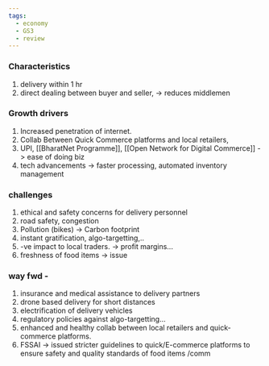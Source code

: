 ```yaml
---
tags:
  - economy
  - GS3
  - review
---
```

### Characteristics
1. delivery within 1 hr
2. direct dealing between buyer and seller, -> reduces middlemen

### Growth drivers
1. Increased penetration of internet.
2. Collab Between Quick Commerce platforms and local retailers,
3. UPI, [[BharatNet Programme]], [[Open Network for Digital Commerce]] -> ease of doing biz
4. tech advancements -> faster processing, automated inventory management
### challenges 
1. ethical and safety concerns for delivery personnel
2. road safety, congestion
3. Pollution (bikes) -> Carbon footprint
4. instant gratification, algo-targetting,..
5. -ve impact to local traders. -> profit margins...
6. freshness of food items -> issue
### way fwd -
1. insurance and medical assistance to delivery partners
2. drone based delivery for short distances
3. electrification of delivery vehicles
4. regulatory policies against algo-targetting...
5. enhanced and healthy collab between local retailers and quick-commerce platforms.
6. FSSAI -> issued stricter guidelines to quick/E-commerce platforms to ensure safety and quality standards of food items 
/comm